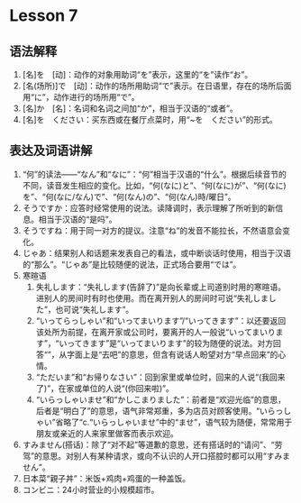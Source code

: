 # Lesson 7

## 语法解释

1. [名]を　[动]：动作的对象用助词“を”表示，这里的“を”读作“お”。
2. [名(场所)]で　[动]：动作的场所用助词“で”表示。在日语里，存在的场所后面用“に”，动作进行的场所用“で”。
3. [名]か　[名]：名词和名词之间加“か”，相当于汉语的“或者”。
4. [名]を　ください：买东西或在餐厅点菜时，用“~を　ください”的形式。

## 表达及词语讲解

1. “何”的读法——“なん”和“なに”：“何”相当于汉语的“什么”。根据后续音节的不同，读音发生相应的变化。比如，“何(なに)と”、“何(なに)が”、“何(なに)を”、“何(なに/なん)で”、“何(なん)の”、“何(なん)時/曜日”。
2. そうですか：应答时经常使用的说法。读降调时，表示理解了所听到的新信息。相当于汉语的“是吗”。
3. そうですね：用于同一对方的提议。注意“ね”的发音不能拉长，不然语意会变化。
4. じゃあ：结果别人和话题来发表自己的看法，或中断谈话时使用，相当于汉语的“那么”。“じゃあ”是比较随便的说法，正式场合要用“では”。
5. 寒暄语
	1. 失礼します：“失礼します(告辞了)”是向长辈或上司道别时用的寒暄语。进别人的房间时有时也使用。而在离开别人的房间时可说“失礼しました”，也可说“失礼します”。
	2. “いってらっしゃい”和“いってまいります”/“いってきます”：以还要返回该处所为前提，在离开家或公司时，要离开的人一般说“いってまいります”，“いってきます”是“いってまいります”的较为随便的说法。对方回答“”，从字面上是“去吧”的意思，但含有说话人盼望对方“早点回来”的心情。
	3. “ただいま”和“お帰りなさい”：回到家里或单位时，回来的人说“(我回来了)”，在家或单位的人说“(你回来啦)”。
	4. “いらっしゃいませ”和“かしこまりました”：前者是“欢迎光临”的意思，后者是“明白了”的意思，语气非常郑重，多为店员对顾客使用。“いらっしゃい”省略了“c.“いらっしゃいませ”中的“ませ”，语气较为随便，常常用于朋友或亲近的人来家里做客而表示欢迎。
6. すみません(搭话)：除了“对不起”等道歉的意思，还有搭话时的“请问”、“劳驾”的意思。对别人有某种请求，或向不认识的人开口搭腔时都可以用“すみません”。
7. 日本菜“親子丼”：米饭+鸡肉+鸡蛋的一种盖饭。
8. コンビニ：24小时营业的小规模超市。
	